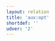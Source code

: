 ```yaml
---
layout: relation
title: 'aux:opt'
shortdef: ''
udver: '2'
---
```

<!-- Interlanguage links updated Út zář 29 20:23:20 CEST 2020 -->

